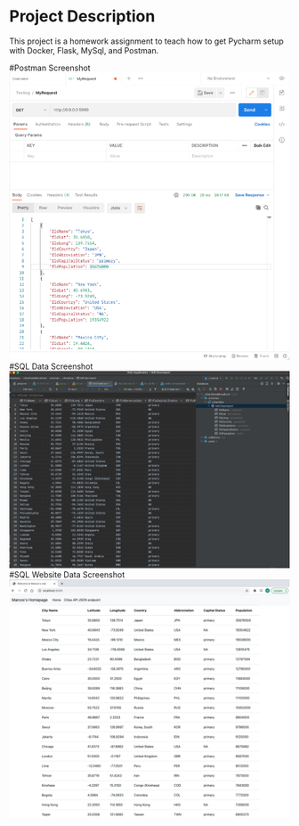 # Project Description
This project is a homework assignment to teach how to get Pycharm setup with Docker, Flask, MySql, and Postman.

#Postman Screenshot
![postman requet output](screenshots/postman.png)
#SQL Data Screenshot
![pycharm data query](screenshots/query.png)
#SQL Website Data Screenshot
![pycharm data web query](screenshots/webquery.png)